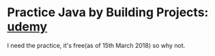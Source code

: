 # Practice Java by Building Projects: [udemy](https://www.udemy.com/practice-java-by-building-projects)

I need the practice, it's free(as of 15th March 2018) so why not.